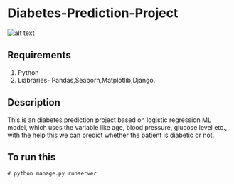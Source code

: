 # Diabetes-Prediction-Project



![alt text](https://github.com/jadhavakash/diabetes_prediction/main/thumbnail.png?raw=true)

## Requirements

1. Python
2. Liabraries- Pandas,Seaborn,Matplotlib,Django.

## Description

This is an diabetes prediction project based on logistic regression ML model, 
which uses the variable like age, blood pressure, glucose level etc., 
with the help this we can predict whether the patient is diabetic or not.

## To run this 

```console
# python manage.py runserver

```
